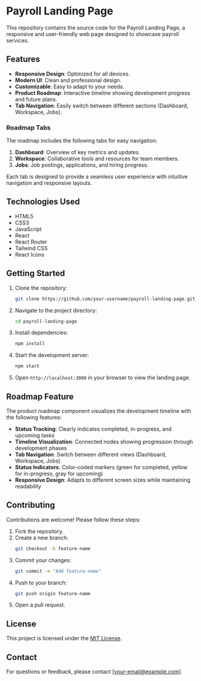 # Payroll Landing Page

This repository contains the source code for the Payroll Landing Page, a responsive and user-friendly web page designed to showcase payroll services.

## Features

- **Responsive Design**: Optimized for all devices.
- **Modern UI**: Clean and professional design.
- **Customizable**: Easy to adapt to your needs.
- **Product Roadmap**: Interactive timeline showing development progress and future plans.
- **Tab Navigation**: Easily switch between different sections (Dashboard, Workspace, Jobs).

### Roadmap Tabs

The roadmap includes the following tabs for easy navigation:

1. **Dashboard**: Overview of key metrics and updates.
2. **Workspace**: Collaborative tools and resources for team members.
3. **Jobs**: Job postings, applications, and hiring progress.

Each tab is designed to provide a seamless user experience with intuitive navigation and responsive layouts.

## Technologies Used

- HTML5
- CSS3
- JavaScript
- React
- React Router
- Tailwind CSS
- React Icons

## Getting Started

1. Clone the repository:
   ```bash
   git clone https://github.com/your-username/payroll-landing-page.git
   ```
2. Navigate to the project directory:
   ```bash
   cd payroll-landing-page
   ```
3. Install dependencies:
   ```bash
   npm install
   ```
4. Start the development server:
   ```bash
   npm start
   ```
5. Open `http://localhost:3000` in your browser to view the landing page.

## Roadmap Feature

The product roadmap component visualizes the development timeline with the following features:

- **Status Tracking**: Clearly indicates completed, in-progress, and upcoming tasks
- **Timeline Visualization**: Connected nodes showing progression through development phases
- **Tab Navigation**: Switch between different views (Dashboard, Workspace, Jobs)
- **Status Indicators**: Color-coded markers (green for completed, yellow for in-progress, gray for upcoming)
- **Responsive Design**: Adapts to different screen sizes while maintaining readability

## Contributing

Contributions are welcome! Please follow these steps:

1. Fork the repository.
2. Create a new branch:
   ```bash
   git checkout -b feature-name
   ```
3. Commit your changes:
   ```bash
   git commit -m "Add feature-name"
   ```
4. Push to your branch:
   ```bash
   git push origin feature-name
   ```
5. Open a pull request.

## License

This project is licensed under the [MIT License](LICENSE).

## Contact

For questions or feedback, please contact [your-email@example.com].
